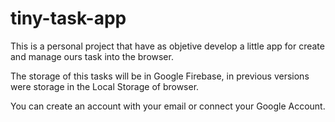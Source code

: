 # tiny-task-app

This is a personal project that have as objetive develop a 
little app for create and manage ours task into the browser.

The storage of this tasks will be in Google Firebase, in previous
versions were storage in the Local Storage of browser.

You can create an account with your email or connect your Google Account.